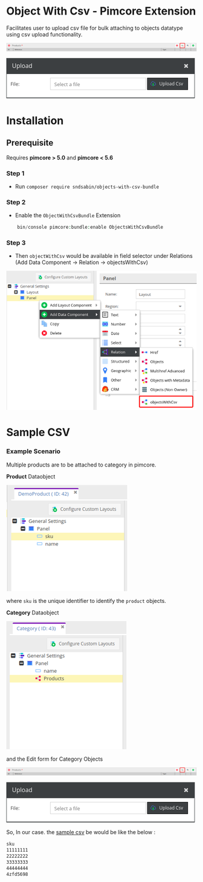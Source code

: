 # Object With Csv - Pimcore Extension

Facilitates user to upload csv file for bulk attaching to objects datatype using csv upload functionality.

![DataObject Edit Form](/Docs/images/form.png "Dataobject Edit Form")

![CSV Upload](/Docs/images/upload-modal.png "CSV Upload")

# Installation

## Prerequisite

Requires **pimcore > 5.0** and **pimcore < 5.6**

### Step 1

- Run `composer require sndsabin/objects-with-csv-bundle`

### Step 2

- Enable the `ObjectWithCsvBundle` Extension

```php
    bin/console pimcore:bundle:enable ObjectsWithCsvBundle
```

### Step 3

- Then `objectWithCsv` would be available in field selector under Relations (Add Data Component -> Relation -> objectsWithCsv)

![objectWithCsv](/Docs/images/data-type.png "objectWithCsv")

# Sample CSV

### Example Scenario

Multiple products are to be attached to category in pimcore.

**Product** Dataobject

![product-dataobject](/Docs/images/product.png "Product DataObject")

where `sku` is the unique identifier to identify the `product` objects.

**Category** Dataobject

![product-dataobject](/Docs/images/category.png "Category DataObject")

and the Edit form for Category Objects

![DataObject Edit Form](/Docs/images/form.png "Dataobject Edit Form")

![CSV Upload](/Docs/images/upload-modal.png "CSV Upload")

So, In our case. the [sample csv](/Docs/csv/bulk-upload.csv "Sample CSV") be would be like the below :

```
sku
11111111
22222222
33333333
44444444
4zfd5698
```
